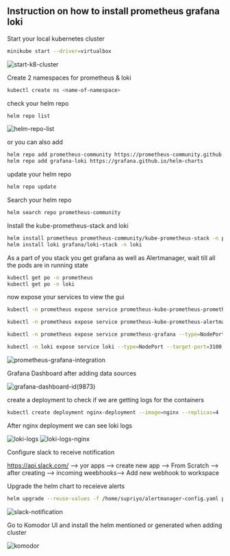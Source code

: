 ## Instruction on how to install prometheus grafana loki

Start your local kubernetes cluster

```sh
minikube start --driver=virtualbox
```
![start-k8-cluster](https://github.com/Supriyo-Roy/jenkins-demo/assets/101391805/9ee14a39-d4b7-408c-8c41-fca4c88e43cb)

Create 2 namespaces for prometheus & loki

```sh
kubectl create ns <name-of-namespace>
```
check your helm repo

```sh
helm repo list
```
![helm-repo-list](https://github.com/Supriyo-Roy/jenkins-demo/assets/101391805/eec91e59-618f-478b-959e-b7b2699e625f)

or you can also add
```sh
helm repo add prometheus-community https://prometheus-community.github.io/helm-charts
helm repo add grafana-loki https://grafana.github.io/helm-charts
```
update your helm repo
```sh
helm repo update
```
Search your helm repo 
```sh
helm search repo prometheus-community
```

Install the kube-prometheus-stack and loki

```sh
helm install prometheus prometheus-community/kube-prometheus-stack -n prometheus
helm install loki grafana/loki-stack -n loki
```

As a part of you stack you get grafana as well as Alertmanager, wait till all the pods are in running state
```sh
kubectl get po -n prometheus
kubectl get po -n loki
```

now expose your services to view the gui

```sh
kubectl -n prometheus expose service prometheus-kube-prometheus-prometheus --type=NodePort --target-port=9090 --name prometheus-svc-ext

kubectl -n prometheus expose service prometheus-kube-prometheus-alertmanager --type=NodePort --target-port=9093 --name=alertmanager-svc-ext

kubectl -n prometheus expose service prometheus-grafana --type=NodePort --target-port=3000 --name=grafana-svc-ext

kubectl -n loki expose service loki --type=NodePort --target-port=3100 --name=loki-svc-ext

```
![prometheus-grafana-integration](https://github.com/Supriyo-Roy/jenkins-demo/assets/101391805/61277853-fcf1-4e2b-a938-d4c701dfae64)

Grafana Dashboard after adding data sources 

![grafana-dashboard-id(9873)](https://github.com/Supriyo-Roy/jenkins-demo/assets/101391805/372f5a15-ae48-4c96-b58f-81aa9b303853)


create a deployment to check if we are getting logs for the containers

```sh
kubectl create deployment nginx-deployment --image=nginx --replicas=4
```
After nginx deployment we can see loki logs 

![loki-logs](https://github.com/Supriyo-Roy/jenkins-demo/assets/101391805/8d2e37cd-5784-4159-ab4b-b8b9b789052e)
![loki-logs-nginx](https://github.com/Supriyo-Roy/jenkins-demo/assets/101391805/eca9fc5a-0c35-4a03-94df-2ccd00177be7)

Configure slack to receive notification

https://api.slack.com/ --> yor apps --> create new app --> From Scratch --> after creating --> incoming weebhooks--> Add new webhook to workspace

Upgrade the helm chart to receieve alerts
```sh
helm upgrade --reuse-values -f /home/supriyo/alertmanager-config.yaml prometheus prometheus-community/kube-prometheus-stack -n prometheus
```
![slack-notification](https://github.com/Supriyo-Roy/jenkins-demo/assets/101391805/f3a12209-d6e0-4aea-8adf-e0ace41356aa)

Go to Komodor UI and install the helm mentioned or generated when adding cluster

![komodor](https://github.com/Supriyo-Roy/jenkins-demo/assets/101391805/65146f91-1a41-4af1-8535-ff106048f4b3)

